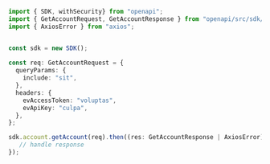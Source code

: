 <!-- Start SDK Example Usage -->
```typescript
import { SDK, withSecurity} from "openapi";
import { GetAccountRequest, GetAccountResponse } from "openapi/src/sdk/models/operations";
import { AxiosError } from "axios";


const sdk = new SDK();
    
const req: GetAccountRequest = {
  queryParams: {
    include: "sit",
  },
  headers: {
    evAccessToken: "voluptas",
    evApiKey: "culpa",
  },
};

sdk.account.getAccount(req).then((res: GetAccountResponse | AxiosError) => {
   // handle response
});
```
<!-- End SDK Example Usage -->